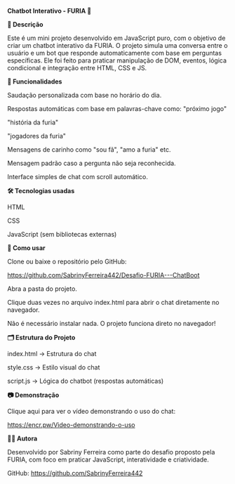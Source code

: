 **Chatbot Interativo - FURIA 🐾**

**📌 Descrição**

Este é um mini projeto desenvolvido em JavaScript puro, com o objetivo de criar um chatbot interativo da FURIA. O projeto simula uma conversa entre o usuário e um bot que responde automaticamente com base em perguntas específicas. Ele foi feito para praticar manipulação de DOM, eventos, lógica condicional e integração entre HTML, CSS e JS.


**🎯 Funcionalidades**

Saudação personalizada com base no horário do dia.

Respostas automáticas com base em palavras-chave como:
"próximo jogo"

"história da furia"

"jogadores da furia"

Mensagens de carinho como "sou fã", "amo a furia" etc.

Mensagem padrão caso a pergunta não seja reconhecida.

Interface simples de chat com scroll automático.



**🛠️ Tecnologias usadas**

HTML

CSS

JavaScript (sem bibliotecas externas)



**🚀 Como usar**

Clone ou baixe o repositório pelo GitHub:

https://github.com/SabrinyFerreira442/Desafio-FURIA---ChatBoot

Abra a pasta do projeto.

Clique duas vezes no arquivo index.html para abrir o chat diretamente no navegador.

Não é necessário instalar nada. O projeto funciona direto no navegador!



**🗂️ Estrutura do Projeto**

index.html → Estrutura do chat

style.css → Estilo visual do chat

script.js → Lógica do chatbot (respostas automáticas)



**📷 Demonstração**

Clique aqui para ver o vídeo demonstrando o uso do chat:

https://encr.pw/Video-demonstrando-o-uso



**👩‍💻 Autora**

Desenvolvido por Sabriny Ferreira como parte do desafio proposto pela FURIA, com foco em praticar JavaScript, interatividade e criatividade.

GitHub: https://github.com/SabrinyFerreira442


